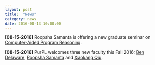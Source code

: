 ```yaml
---
layout: post
title:  "News"
category: news
date: 2016-08-13 10:00:00
---
```


**[08-15-2016]** Roopsha Samanta is offering a new graduate seminar on
[Computer-Aided Program Reasoning](https://www.cs.purdue.edu/homes/roopsha/capr.f16.html).

**[08-15-2016]** PurPL welcomes three new faculty this Fall 2016: [Ben Delaware](http://people.csail.mit.edu/bendy/), 
[Roopsha Samanta](https://www.cs.purdue.edu/homes/roopsha/) and [Xiaokang Qiu](http://people.csail.mit.edu/xkqiu/).
